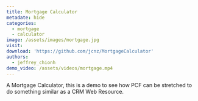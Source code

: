 ```yaml
---
title: Mortgage Calculator
metadate: hide
categories:
  - mortgage
  - calculator
image: /assets/images/mortgage.jpg
visit: 
download: 'https://github.com/jcnz/MortgageCalculator'
authors:
  - jeffrey_chionh
demo_video: /assets/videos/mortgage.mp4
---
```


A Mortgage Calculator, this is a demo to see how PCF can be stretched to do something similar as a CRM Web Resource.
